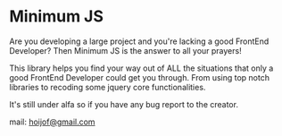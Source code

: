 # Minimum JS

Are you developing a large project and you're lacking a good FrontEnd Developer? Then Minimum JS is the answer to all your prayers! 

This library helps you find your way out of ALL the situations that only a good FrontEnd Developer could get you through. From using top notch libraries to recoding some jquery core functionalities.

It's still under alfa so if you have any bug report to the creator.


mail: hoijof@gmail.com
